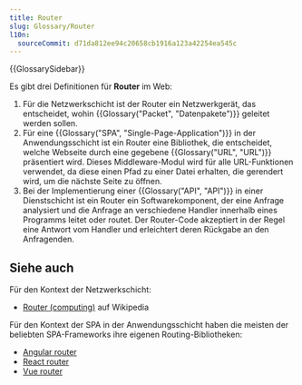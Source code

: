```yaml
---
title: Router
slug: Glossary/Router
l10n:
  sourceCommit: d71da812ee94c20658cb1916a123a42254ea545c
---
```


{{GlossarySidebar}}

Es gibt drei Definitionen für **Router** im Web:

1. Für die Netzwerkschicht ist der Router ein Netzwerkgerät, das entscheidet, wohin {{Glossary("Packet", "Datenpakete")}} geleitet werden sollen.
2. Für eine {{Glossary("SPA", "Single-Page-Application")}} in der Anwendungsschicht ist ein Router eine Bibliothek, die entscheidet, welche Webseite durch eine gegebene {{Glossary("URL", "URL")}} präsentiert wird. Dieses Middleware-Modul wird für alle URL-Funktionen verwendet, da diese einen Pfad zu einer Datei erhalten, die gerendert wird, um die nächste Seite zu öffnen.
3. Bei der Implementierung einer {{Glossary("API", "API")}} in einer Dienstschicht ist ein Router ein Softwarekomponent, der eine Anfrage analysiert und die Anfrage an verschiedene Handler innerhalb eines Programms leitet oder routet. Der Router-Code akzeptiert in der Regel eine Antwort vom Handler und erleichtert deren Rückgabe an den Anfragenden.

## Siehe auch

Für den Kontext der Netzwerkschicht:

- [Router (computing)](<https://en.wikipedia.org/wiki/Router_(computing)>) auf Wikipedia

Für den Kontext der SPA in der Anwendungsschicht haben die meisten der beliebten SPA-Frameworks ihre eigenen Routing-Bibliotheken:

- [Angular router](https://angular.io/guide/router)
- [React router](https://reactrouter.com/)
- [Vue router](https://router.vuejs.org/)
